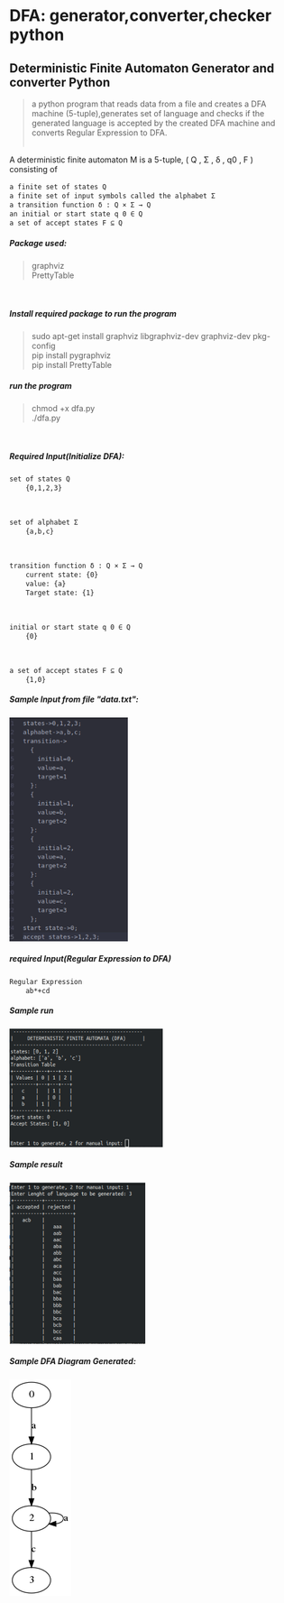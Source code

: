 # DFA: generator,converter,checker python

## Deterministic Finite Automaton Generator and converter Python
>  a python program that reads data from a file and creates a DFA machine (5-tuple),generates set of language and checks if the generated language is accepted by the created DFA machine and converts Regular Expression to DFA. <br /><br />

A deterministic finite automaton M is a 5-tuple, ( Q , Σ , δ , q0 , F ) consisting of<br />

    a finite set of states Q
    a finite set of input symbols called the alphabet Σ
    a transition function δ : Q × Σ → Q
    an initial or start state q 0 ∈ Q
    a set of accept states F ⊆ Q


##### Package used:
> graphviz<br />
> PrettyTable<br />
<br />

##### Install required package to run the program
> sudo apt-get install graphviz libgraphviz-dev graphviz-dev pkg-config<br />
> pip install pygraphviz<br />
> pip install PrettyTable<br />

##### run the program
> chmod +x dfa.py<br />
> ./dfa.py<br />

<br />

##### Required Input(Initialize DFA):
	set of states Q
		{0,1,2,3}

<br/>

	set of alphabet Σ
		{a,b,c}


<br/>

	transition function δ : Q × Σ → Q
		current state: {0}
		value: {a}
		Target state: {1}

<br />

	initial or start state q 0 ∈ Q
		{0}

<br />

	a set of accept states F ⊆ Q
		{1,0}

##### Sample Input from file "data.txt":
![alt text](screenshot/file.png)

##### required Input(Regular Expression to DFA)

	Regular Expression
		ab*+cd

##### Sample run
![alt text](screenshot/display.png)

##### Sample result
![alt text](screenshot/result.png)

##### Sample DFA Diagram Generated:
![alt text](dfa.png)
